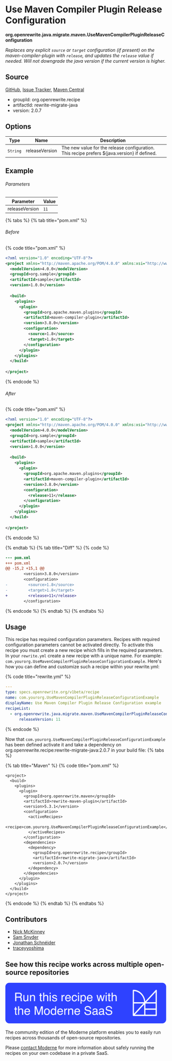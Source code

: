 # Use Maven Compiler Plugin Release Configuration

**org.openrewrite.java.migrate.maven.UseMavenCompilerPluginReleaseConfiguration**

_Replaces any explicit `source` or `target` configuration (if present) on the maven-compiler-plugin with `release`, and updates the `release` value if needed. Will not downgrade the java version if the current version is higher._

## Source

[GitHub](https://github.com/openrewrite/rewrite-migrate-java/blob/main/src/main/java/org/openrewrite/java/migrate/maven/UseMavenCompilerPluginReleaseConfiguration.java), [Issue Tracker](https://github.com/openrewrite/rewrite-migrate-java/issues), [Maven Central](https://central.sonatype.com/artifact/org.openrewrite.recipe/rewrite-migrate-java/2.0.7/jar)

* groupId: org.openrewrite.recipe
* artifactId: rewrite-migrate-java
* version: 2.0.7

## Options

| Type | Name | Description |
| -- | -- | -- |
| `String` | releaseVersion | The new value for the release configuration. This recipe prefers ${java.version} if defined. |

## Example

###### Parameters
| Parameter | Value |
| -- | -- |
|releaseVersion|`11`|


{% tabs %}
{% tab title="pom.xml" %}

###### Before
{% code title="pom.xml" %}
```xml
<?xml version="1.0" encoding="UTF-8"?>
<project xmlns="http://maven.apache.org/POM/4.0.0" xmlns:xsi="http://www.w3.org/2001/XMLSchema-instance" xsi:schemaLocation="http://maven.apache.org/POM/4.0.0 http://maven.apache.org/xsd/maven-4.0.0.xsd">
  <modelVersion>4.0.0</modelVersion>
  <groupId>org.sample</groupId>
  <artifactId>sample</artifactId>
  <version>1.0.0</version>

  <build>
    <plugins>
      <plugin>
        <groupId>org.apache.maven.plugins</groupId>
        <artifactId>maven-compiler-plugin</artifactId>
        <version>3.8.0</version>
        <configuration>
          <source>1.8</source>
          <target>1.8</target>
        </configuration>
      </plugin>
    </plugins>
  </build>

</project>
```
{% endcode %}

###### After
{% code title="pom.xml" %}
```xml
<?xml version="1.0" encoding="UTF-8"?>
<project xmlns="http://maven.apache.org/POM/4.0.0" xmlns:xsi="http://www.w3.org/2001/XMLSchema-instance" xsi:schemaLocation="http://maven.apache.org/POM/4.0.0 http://maven.apache.org/xsd/maven-4.0.0.xsd">
  <modelVersion>4.0.0</modelVersion>
  <groupId>org.sample</groupId>
  <artifactId>sample</artifactId>
  <version>1.0.0</version>

  <build>
    <plugins>
      <plugin>
        <groupId>org.apache.maven.plugins</groupId>
        <artifactId>maven-compiler-plugin</artifactId>
        <version>3.8.0</version>
        <configuration>
          <release>11</release>
        </configuration>
      </plugin>
    </plugins>
  </build>

</project>
```
{% endcode %}

{% endtab %}
{% tab title="Diff" %}
{% code %}
```diff
--- pom.xml
+++ pom.xml
@@ -15,2 +15,1 @@
        <version>3.8.0</version>
        <configuration>
-         <source>1.8</source>
-         <target>1.8</target>
+         <release>11</release>
        </configuration>
```
{% endcode %}
{% endtab %}
{% endtabs %}


## Usage

This recipe has required configuration parameters. Recipes with required configuration parameters cannot be activated directly. To activate this recipe you must create a new recipe which fills in the required parameters. In your `rewrite.yml` create a new recipe with a unique name. For example: `com.yourorg.UseMavenCompilerPluginReleaseConfigurationExample`.
Here's how you can define and customize such a recipe within your rewrite.yml:

{% code title="rewrite.yml" %}
```yaml
---
type: specs.openrewrite.org/v1beta/recipe
name: com.yourorg.UseMavenCompilerPluginReleaseConfigurationExample
displayName: Use Maven Compiler Plugin Release Configuration example
recipeList:
  - org.openrewrite.java.migrate.maven.UseMavenCompilerPluginReleaseConfiguration:
      releaseVersion: 11
```
{% endcode %}

Now that `com.yourorg.UseMavenCompilerPluginReleaseConfigurationExample` has been defined activate it and take a dependency on org.openrewrite.recipe:rewrite-migrate-java:2.0.7 in your build file:
{% tabs %}

{% tab title="Maven" %}
{% code title="pom.xml" %}
```markup
<project>
  <build>
    <plugins>
      <plugin>
        <groupId>org.openrewrite.maven</groupId>
        <artifactId>rewrite-maven-plugin</artifactId>
        <version>5.3.1</version>
        <configuration>
          <activeRecipes>
            <recipe>com.yourorg.UseMavenCompilerPluginReleaseConfigurationExample</recipe>
          </activeRecipes>
        </configuration>
        <dependencies>
          <dependency>
            <groupId>org.openrewrite.recipe</groupId>
            <artifactId>rewrite-migrate-java</artifactId>
            <version>2.0.7</version>
          </dependency>
        </dependencies>
      </plugin>
    </plugins>
  </build>
</project>
```
{% endcode %}
{% endtab %}
{% endtabs %}

## Contributors
* [Nick McKinney](mailto:mckinneynicholas@gmail.com)
* [Sam Snyder](mailto:sam@moderne.io)
* [Jonathan Schnéider](mailto:jkschneider@gmail.com)
* [traceyyoshima](mailto:tracey.yoshima@gmail.com)


## See how this recipe works across multiple open-source repositories

[![Moderne Link Image](/.gitbook/assets/ModerneRecipeButton.png)](https://app.moderne.io/recipes/org.openrewrite.java.migrate.maven.UseMavenCompilerPluginReleaseConfiguration)

The community edition of the Moderne platform enables you to easily run recipes across thousands of open-source repositories.

Please [contact Moderne](https://moderne.io/product) for more information about safely running the recipes on your own codebase in a private SaaS.
